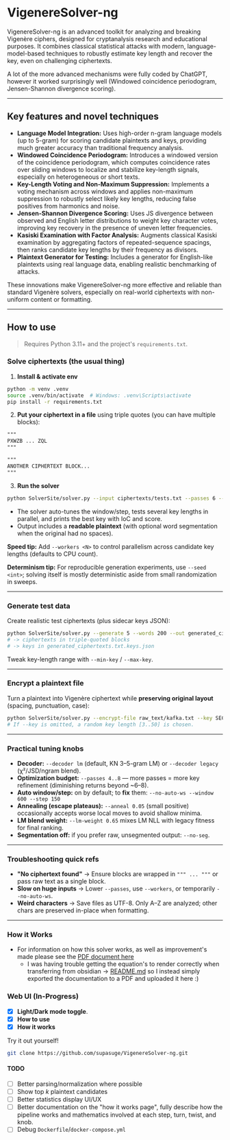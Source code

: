 # VigenereSolver-ng

VigenereSolver-ng is an advanced toolkit for analyzing and breaking Vigenère ciphers, designed for cryptanalysis research and educational purposes. It combines classical statistical attacks with modern, language-model-based techniques to robustly estimate key length and recover the key, even on challenging ciphertexts.

A lot of the more advanced mechanisms were fully coded by ChatGPT, however it worked surprisingly well (Windowed coincidence periodogram, Jensen-Shannon divergence scoring).

---

## Key features and novel techniques

* **Language Model Integration:** Uses high-order n-gram language models (up to 5-gram) for scoring candidate plaintexts and keys, providing much greater accuracy than traditional frequency analysis.
* **Windowed Coincidence Periodogram:** Introduces a windowed version of the coincidence periodogram, which computes coincidence rates over sliding windows to localize and stabilize key-length signals, especially on heterogeneous or short texts.
* **Key-Length Voting and Non-Maximum Suppression:** Implements a voting mechanism across windows and applies non-maximum suppression to robustly select likely key lengths, reducing false positives from harmonics and noise.
* **Jensen-Shannon Divergence Scoring:** Uses JS divergence between observed and English letter distributions to weight key character votes, improving key recovery in the presence of uneven letter frequencies.
* **Kasiski Examination with Factor Analysis:** Augments classical Kasiski examination by aggregating factors of repeated-sequence spacings, then ranks candidate key lengths by their frequency as divisors.
* **Plaintext Generator for Testing:** Includes a generator for English-like plaintexts using real language data, enabling realistic benchmarking of attacks.

These innovations make VigenereSolver-ng more effective and reliable than standard Vigenère solvers, especially on real-world ciphertexts with non-uniform content or formatting.

---

## How to use

> Requires Python 3.11+ and the project's `requirements.txt`.

### Solve ciphertexts (the usual thing)

1. **Install & activate env**

```bash
python -m venv .venv
source .venv/bin/activate  # Windows: .venv\Scripts\activate
pip install -r requirements.txt
```

2. **Put your ciphertext in a file** using triple quotes (you can have multiple blocks):

```txt
"""
PXWZB ... ZQL
"""

"""
ANOTHER CIPHERTEXT BLOCK...
"""
```

3. **Run the solver**

```bash
python SolverSite/solver.py --input ciphertexts/tests.txt --passes 6 --decoder lm
```

* The solver auto-tunes the window/step, tests several key lengths in parallel, and prints the best key with IoC and score.
* Output includes a **readable plaintext** (with optional word segmentation when the original had no spaces).

**Speed tip:** Add `--workers <N>` to control parallelism across candidate key lengths (defaults to CPU count).

**Determinism tip:** For reproducible generation experiments, use `--seed <int>`; solving itself is mostly deterministic aside from small randomization in sweeps.

---

### Generate test data

Create realistic test ciphertexts (plus sidecar keys JSON):

```bash
python SolverSite/solver.py --generate 5 --words 200 --out generated_ciphertexts.txt
# -> ciphertexts in triple-quoted blocks
# -> keys in generated_ciphertexts.txt.keys.json
```

Tweak key-length range with `--min-key` / `--max-key`.

---

### Encrypt a plaintext file

Turn a plaintext into Vigenère ciphertext while **preserving original layout** (spacing, punctuation, case):

```bash
python SolverSite/solver.py --encrypt-file raw_text/kafka.txt --key SECRET --out ciphertexts/kafka_ct.txt
# If --key is omitted, a random key length [3..50] is chosen.
```

---

### Practical tuning knobs

* **Decoder:** `--decoder lm` (default, KN 3–5-gram LM) or `--decoder legacy` (χ²/JSD/ngram blend).
* **Optimization budget:** `--passes 4..8` — more passes = more key refinement (diminishing returns beyond ~6–8).
* **Auto window/step:** on by default; to **fix** them:
  `--no-auto-ws --window 600 --step 150`
* **Annealing (escape plateaus):** `--anneal 0.05` (small positive) occasionally accepts worse local moves to avoid shallow minima.
* **LM blend weight:** `--lm-weight 0.65` mixes LM NLL with legacy fitness for final ranking.
* **Segmentation off:** if you prefer raw, unsegmented output: `--no-seg`.

---

### Troubleshooting quick refs

* **"No ciphertext found"** → Ensure blocks are wrapped in `""" ... """` or pass raw text as a single block.
* **Slow on huge inputs** → Lower `--passes`, use `--workers`, or temporarily `--no-auto-ws`.
* **Weird characters** → Save files as UTF-8. Only A–Z are analyzed; other chars are preserved in-place when formatting.

---

### How it Works

* For information on how this solver works, as well as improvement's made please see the [PDF document here](https://github.com/supasuge/VigenereSolver-ng/blob/main/VigenereSolver-ng~%20How%20it%20works.pdf)
  * I was having trouble getting the equation's to render correctly when transferring from obsidian $\to$ [README.md](https://github.com/supasuge/VigenereSolver-ng/tree/main) so I instead simply exported the documentation to a PDF and uploaded it here :)
 
### Web UI (In-Progress)
- [x] **Light/Dark mode toggle**.
- [x] **How to use**
- [x] **How it works**

Try it out yourself! 

```bash
git clone https://github.com/supasuge/VigenereSolver-ng.git
```

#### TODO
- [ ] Better parsing/normalization where possible
- [ ] Show top $k$ plaintext candidates
- [ ] Better statistics display UI/UX
- [ ] Better documentation on the "how it works page", fully describe how the pipeline works and mathematics involved at each step, turn, twist, and knob.
- [ ] Debug `Dockerfile`/`docker-compose.yml`
